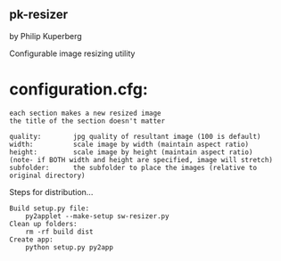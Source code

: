 ## pk-resizer ##
by Philip Kuperberg

Configurable image resizing utility 

# configuration.cfg:

	each section makes a new resized image
	the title of the section doesn't matter

	quality: 		jpg quality of resultant image (100 is default)
	width: 			scale image by width (maintain aspect ratio)
	height: 		scale image by height (maintain aspect ratio)
	(note- if BOTH width and height are specified, image will stretch)
	subfolder: 		the subfolder to place the images (relative to original directory)


Steps for distribution...

	Build setup.py file:
		py2applet --make-setup sw-resizer.py
	Clean up folders:
		rm -rf build dist
	Create app:
		python setup.py py2app